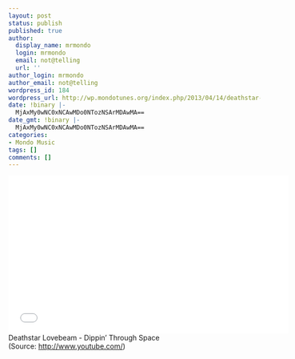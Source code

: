 ```yaml
---
layout: post
status: publish
published: true
author:
  display_name: mrmondo
  login: mrmondo
  email: not@telling
  url: ''
author_login: mrmondo
author_email: not@telling
wordpress_id: 184
wordpress_url: http://wp.mondotunes.org/index.php/2013/04/14/deathstar-lovebeam-dippin-through-space/
date: !binary |-
  MjAxMy0wNC0xNCAwMDo0NTozNSArMDAwMA==
date_gmt: !binary |-
  MjAxMy0wNC0xNCAwMDo0NTozNSArMDAwMA==
categories:
- Mondo Music
tags: []
comments: []
---
```

<iframe width="560" height="315" src="//www.youtube.com/embed/nET2Y9a50Mw" frameborder="0"> </iframe>
Deathstar Lovebeam - Dippin&#8217; Through Space
<div class="attribution">(<span>Source:</span> <a href="http://www.youtube.com/">http://www.youtube.com/</a>)</div>
